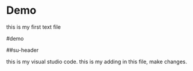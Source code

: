 # Demo

this is my first text file 

#demo 

##su-header


this is my visual studio code.
this is my adding in this file, make changes.
